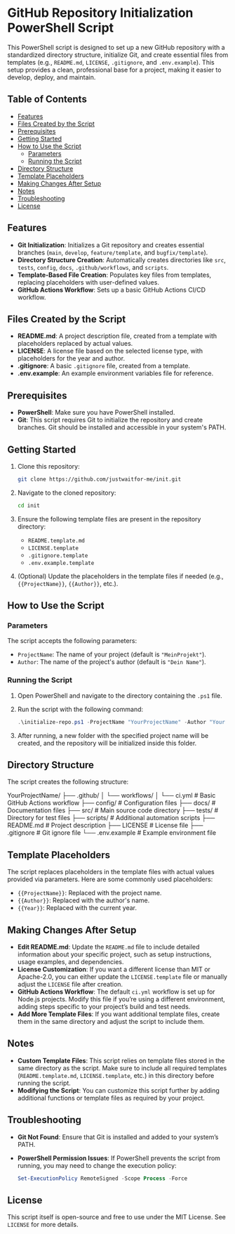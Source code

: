 # GitHub Repository Initialization PowerShell Script

This PowerShell script is designed to set up a new GitHub repository with a standardized directory structure, initialize Git, and create essential files from templates (e.g., `README.md`, `LICENSE`, `.gitignore`, and `.env.example`). This setup provides a clean, professional base for a project, making it easier to develop, deploy, and maintain.

## Table of Contents

- [Features](#features)
- [Files Created by the Script](#files-created-by-the-script)
- [Prerequisites](#prerequisites)
- [Getting Started](#getting-started)
- [How to Use the Script](#how-to-use-the-script)
  - [Parameters](#parameters)
  - [Running the Script](#running-the-script)
- [Directory Structure](#directory-structure)
- [Template Placeholders](#template-placeholders)
- [Making Changes After Setup](#making-changes-after-setup)
- [Notes](#notes)
- [Troubleshooting](#troubleshooting)
- [License](#license)

## Features

- **Git Initialization**: Initializes a Git repository and creates essential branches (`main`, `develop`, `feature/template`, and `bugfix/template`).
- **Directory Structure Creation**: Automatically creates directories like `src`, `tests`, `config`, `docs`, `.github/workflows`, and `scripts`.
- **Template-Based File Creation**: Populates key files from templates, replacing placeholders with user-defined values.
- **GitHub Actions Workflow**: Sets up a basic GitHub Actions CI/CD workflow.

## Files Created by the Script

- **README.md**: A project description file, created from a template with placeholders replaced by actual values.
- **LICENSE**: A license file based on the selected license type, with placeholders for the year and author.
- **.gitignore**: A basic `.gitignore` file, created from a template.
- **.env.example**: An example environment variables file for reference.

## Prerequisites

- **PowerShell**: Make sure you have PowerShell installed.
- **Git**: This script requires Git to initialize the repository and create branches. Git should be installed and accessible in your system's PATH.

## Getting Started

1. Clone this repository:

    ```bash
    git clone https://github.com/justwaitfor-me/init.git
    ```

2. Navigate to the cloned repository:

    ```bash
    cd init
    ```

3. Ensure the following template files are present in the repository directory:
   - `README.template.md`
   - `LICENSE.template`
   - `.gitignore.template`
   - `.env.example.template`

4. (Optional) Update the placeholders in the template files if needed (e.g., `{{ProjectName}}`, `{{Author}}`, etc.).

## How to Use the Script

### Parameters

The script accepts the following parameters:

- `ProjectName`: The name of your project (default is `"MeinProjekt"`).
- `Author`: The name of the project's author (default is `"Dein Name"`).

### Running the Script

1. Open PowerShell and navigate to the directory containing the `.ps1` file.
2. Run the script with the following command:

    ```powershell
    .\initialize-repo.ps1 -ProjectName "YourProjectName" -Author "Your Name" 
    ```

3. After running, a new folder with the specified project name will be created, and the repository will be initialized inside this folder.

## Directory Structure

The script creates the following structure:

YourProjectName/ ├── .github/ │ └── workflows/ │ └── ci.yml # Basic GitHub Actions workflow ├── config/ # Configuration files ├── docs/ # Documentation files ├── src/ # Main source code directory ├── tests/ # Directory for test files ├── scripts/ # Additional automation scripts ├── README.md # Project description ├── LICENSE # License file ├── .gitignore # Git ignore file └── .env.example # Example environment file

## Template Placeholders

The script replaces placeholders in the template files with actual values provided via parameters. Here are some commonly used placeholders:

- `{{ProjectName}}`: Replaced with the project name.
- `{{Author}}`: Replaced with the author's name.
- `{{Year}}`: Replaced with the current year.

## Making Changes After Setup

- **Edit README.md**: Update the `README.md` file to include detailed information about your specific project, such as setup instructions, usage examples, and dependencies.
- **License Customization**: If you want a different license than MIT or Apache-2.0, you can either update the `LICENSE.template` file or manually adjust the `LICENSE` file after creation.
- **GitHub Actions Workflow**: The default `ci.yml` workflow is set up for Node.js projects. Modify this file if you’re using a different environment, adding steps specific to your project’s build and test needs.
- **Add More Template Files**: If you want additional template files, create them in the same directory and adjust the script to include them.

## Notes

- **Custom Template Files**: This script relies on template files stored in the same directory as the script. Make sure to include all required templates (`README.template.md`, `LICENSE.template`, etc.) in this directory before running the script.
- **Modifying the Script**: You can customize this script further by adding additional functions or template files as required by your project.

## Troubleshooting

- **Git Not Found**: Ensure that Git is installed and added to your system’s PATH.
- **PowerShell Permission Issues**: If PowerShell prevents the script from running, you may need to change the execution policy:

    ```powershell
    Set-ExecutionPolicy RemoteSigned -Scope Process -Force
    ```

## License

This script itself is open-source and free to use under the MIT License. See `LICENSE` for more details.
